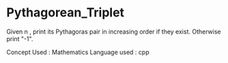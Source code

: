 # Pythagorean_Triplet
Given n , print its Pythagoras pair in increasing order if they exist. Otherwise print "-1".

Concept Used : Mathematics
Language used : cpp
